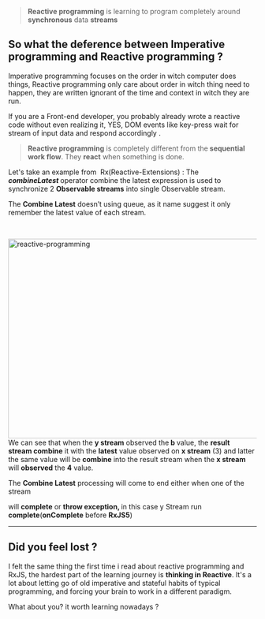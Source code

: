 <blockquote><strong>Reactive programming</strong> is learning to program completely around <strong>synchronous</strong> data <strong>streams</strong></blockquote>
<h2>So what the deference between Imperative programming and Reactive programming ?</h2>
Imperative programming focuses on the order in witch computer does things, Reactive programming only care about order in witch thing need to happen, they are written ignorant of the time and context in witch they are run.

If you are a Front-end developer, you probably already wrote a reactive code without even realizing it, YES, DOM events like key-press wait for stream of input data and respond accordingly .
<blockquote><strong>Reactive programming</strong> is completely different from the<strong> sequential work flow</strong>. They <strong>react</strong> when something is done.</blockquote>
Let's take an example from  Rx(Reactive-Extensions) :
The <strong><em>combineLatest </em></strong>operator combine the latest expression is used to synchronize 2 <strong>Observable streams</strong> into single Observable stream.

The <strong>Combine Latest</strong> doesn’t using queue, as it name suggest it only remember the latest value of each stream.

&nbsp;

<img class="alignright size-full wp-image-516" src="https://aymen.co/wp-content/uploads/2017/01/reactive-programming-1.jpg" alt="reactive-programming" width="909" height="405" />
We can see that when the <strong>y stream</strong> observed the<strong> b </strong>value, the <strong>result stream </strong><strong>combine</strong> it with the <strong>latest</strong> value observed on <strong>x stream</strong> (3) and latter the same value will be <strong>combine</strong> into the result stream when the <strong>x stream</strong> will <strong>observed</strong> the <strong>4</strong> value.

The <strong>Combine Latest</strong> processing will come to end either when one of the stream

will <strong>complete</strong> or <strong>throw exception, </strong>in this case y Stream run <strong>complete</strong>(<strong>onComplete</strong> before <strong>RxJS5</strong>)

---
<h2>Did you feel lost ?</h2>
I felt the same thing the first time i read about reactive programming and RxJS, the hardest part of the learning journey is <strong>thinking in Reactive</strong>. It's a lot about letting go of old imperative and stateful habits of typical programming, and forcing your brain to work in a different paradigm.

What about you? it worth learning nowadays ?

&nbsp;
